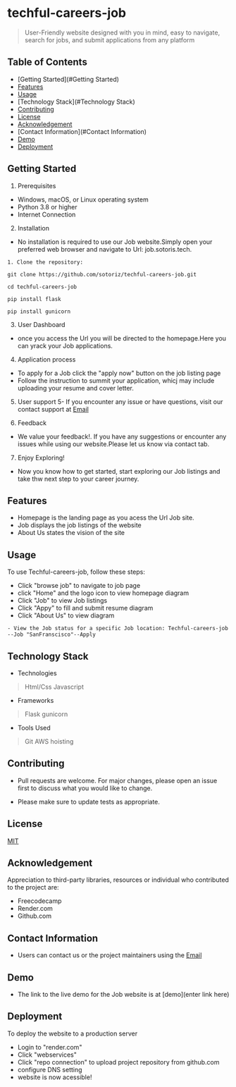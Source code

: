 # techful-careers-job

>   User-Friendly  website  designed with you in mind, easy to navigate, search for jobs, and submit applications from any platform

## Table of Contents
- [Getting Started](#Getting Started)
- [Features](#Features)
- [Usage](#usage)
- [Technology Stack](#Technology Stack)
- [Contributing](#contributing)
- [License](#license)
- [Acknowledgement](#Acknowledgement)
- [Contact Information](#Contact Information)
- [Demo](#Demo)
- [Deployment](#Deployment)


## Getting Started

1. Prerequisites
- Windows, macOS, or Linux operating system
- Python 3.8 or higher
- Internet Connection

2. Installation
- No installation is required to use our Job website.Simply open your preferred web browser and navigate to Url: job.sotoris.tech.
``` Example
1. Clone the repository:

git clone https://github.com/sotoriz/techful-careers-job.git

cd techful-careers-job

pip install flask

pip install gunicorn
```

3. User Dashboard
- once you access the Url you will be directed to the homepage.Here you can yrack your Job applications.

4. Application process
- To apply for a Job click the "apply now" button on the job listing page
- Follow the instruction to summit your application, whicj may include uploading your resume and cover letter.

5. User support
5- If you encounter any issue or have questions, visit our contact support at [Email](sotorisfx@gmail.com)

6. Feedback
- We value your feedback!. If you have any suggestions or encounter any issues while using our website.Please let us know via contact tab.

7. Enjoy Exploring!
- Now you know how to get started, start exploring our Job listings and take thw next step to your career journey.

## Features
- Homepage is the landing page as you acess the Url Job site.
- Job displays the job listings of the website
- About Us states the vision of the site

## Usage
To use Techful-careers-job, follow these steps:

-  Click "browse job" to navigate to job page
- click "Home" and  the logo icon to view homepage
diagram
- Click "Job" to view Job listings
- Click "Appy" to fill and submit resume
diagram
- Click "About Us" to view
diagram
```Example
- View the Job status for a specific Job location: Techful-careers-job --Job "SanFranscisco"--Apply
```
## Technology Stack
- Technologies
 > Html/Css
 > Javascript
- Frameworks
 > Flask
 > gunicorn
- Tools Used
 > Git
 > AWS hoisting

## Contributing
- Pull requests are welcome. For major changes, please open an issue first to discuss what you would like to change.

- Please make sure to update tests as appropriate.

## License

[MIT](https://choosealicense.com/licenses/mit/)

## Acknowledgement
Appreciation to  third-party libraries, resources or individual who contributed to the project are:
- Freecodecamp
- Render.com
- Github.com

## Contact Information
- Users can contact us or the project maintainers using the [Email](sotorisfx@gmail.com)

## Demo
- The link to the  live demo for the Job website is at [demo](enter link here)

## Deployment
To deploy the website to a production server
- Login to "render.com"
- Click "webservices"
- Click "repo connection" to upload project repository from  github.com
- configure DNS setting 
- website is now acessible!



